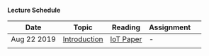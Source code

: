 **Lecture Schedule**

| Date        | Topic        | Reading   | Assignment |   |
|-------------|--------------|-----------|------------|---|
| Aug 22 2019 | [Introduction](Module-0-Introduction/Module-0-Introduction.pptx) | [IoT Paper](Module-0-Introduction/IotPaper.pdf) |  -          |   |
|             |              |           |            |   |
